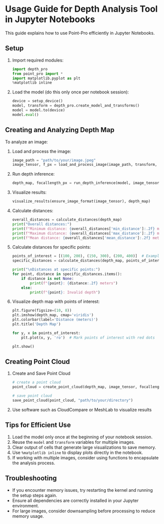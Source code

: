 # Usage Guide for Depth Analysis Tool in Jupyter Notebooks

This guide explains how to use Point-Pro efficiently in Jupyter Notebooks.

## Setup

1. Import required modules:

    ```python
    import depth_pro
    from point_pro import *
    import matplotlib.pyplot as plt
    %matplotlib inline
    ```

2. Load the model (do this only once per notebook session):

    ```python
    device = setup_device()
    model, transform = depth_pro.create_model_and_transforms()
    model = model.to(device)
    model.eval()
    ```

## Creating and Analyzing Depth Map

To analyze an image:

1. Load and process the image:

    ```python
    image_path = "path/to/your/image.jpeg"
    image_tensor, f_px = load_and_process_image(image_path, transform, device)
    ```

2. Run depth inference:

    ```python
    depth_map, focallength_px = run_depth_inference(model, image_tensor, f_px)
    ```

3. Visualize results:

    ```python
    visualize_results(ensure_image_format(image_tensor), depth_map)
    ```

4. Calculate distances:

    ```python
    overall_distances = calculate_distances(depth_map)
    print("Overall distances:")
    print(f"Minimum distance: {overall_distances['min_distance']:.2f} meters")
    print(f"Maximum distance: {overall_distances['max_distance']:.2f} meters")
    print(f"Mean distance: {overall_distances['mean_distance']:.2f} meters")
    ```

5. Calculate distances for specific points:

    ```python
    points_of_interest = [(100, 200), (150, 300), (200, 400)]  # Example coordinates
    specific_distances = calculate_distances(depth_map, points_of_interest)
    
    print("\nDistances at specific points:")
    for point, distance in specific_distances.items():
        if distance is not None:
            print(f"{point}: {distance:.2f} meters")
        else:
            print(f"{point}: Invalid depth")
    ```

6. Visualize depth map with points of interest:

    ```python
    plt.figure(figsize=(10, 8))
    plt.imshow(depth_map, cmap='viridis')
    plt.colorbar(label='Distance (meters)')
    plt.title('Depth Map')
    
    for y, x in points_of_interest:
        plt.plot(x, y, 'ro')  # Mark points of interest with red dots
    
    plt.show()
    ```

## Creating Point Cloud

 1. Create and Save Point Cloud

    ```python
    # create a point cloud
    point_cloud = create_point_cloud(depth_map, image_tensor, focallength_px)

    # save point cloud
    save_point_cloud(point_cloud, "path/to/your/directory")
    ```
    

 2. Use software such as CloudCompare or MeshLab to visualize results


## Tips for Efficient Use

1. Load the model only once at the beginning of your notebook session.
2. Reuse the `model` and `transform` variables for multiple images.
3. Clear output of cells that generate large visualizations to save memory.
4. Use `%matplotlib inline` to display plots directly in the notebook.
5. If working with multiple images, consider using functions to encapsulate the analysis process.

## Troubleshooting

- If you encounter memory issues, try restarting the kernel and running the setup steps again.
- Ensure all dependencies are correctly installed in your Jupyter environment.
- For large images, consider downsampling before processing to reduce memory usage.
